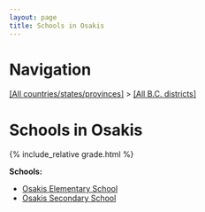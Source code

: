 ```yaml
---
layout: page
title: Schools in Osakis
---
```

# Navigation

[[All countries/states/provinces]](../..) > [[All B.C. districts]](..)

# Schools in Osakis

{% include_relative grade.html %}

**Schools:**

- [Osakis Elementary School](Osakis_Elementary_School.md)
- [Osakis Secondary School](Osakis_Secondary_School.md)
